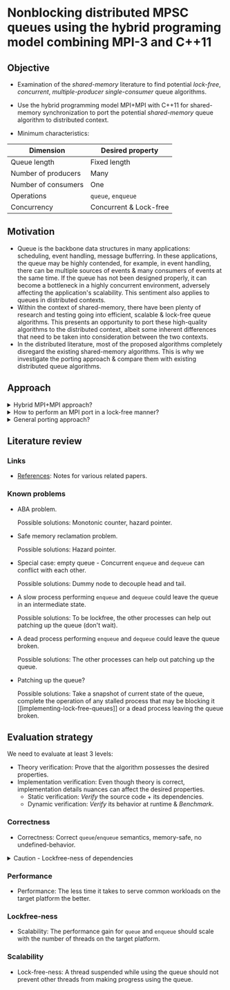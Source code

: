 # Nonblocking distributed MPSC queues using the hybrid programing model combining MPI-3 and C++11

## Objective

- Examination of the *shared-memory* literature to find potential *lock-free*, *concurrent*, *multiple-producer single-consumer* queue algorithms.
- Use the hybrid programming model MPI+MPI with C++11 for shared-memory synchronization to port the potential *shared-memory* queue algorithm to distributed context.

- Minimum characteristics:

| Dimension           | Desired property        |
| ------------------- | ----------------------- |
| Queue length        | Fixed length            |
| Number of producers | Many                    |
| Number of consumers | One                     |
| Operations          | `queue`, `enqueue`      |
| Concurrency         | Concurrent & Lock-free  |

## Motivation

- Queue is the backbone data structures in many applications: scheduling, event handling, message bufferring. In these applications, the queue may be highly contended, for example, in event handling, there can be multiple sources of events & many consumers of events at the same time. If the queue has not been designed properly, it can become a bottleneck in a highly concurrent environment, adversely affecting the application's scalability. This sentiment also applies to queues in distributed contexts.
- Within the context of shared-memory, there have been plenty of research and testing going into efficient, scalable & lock-free queue algorithms. This presents an opportunity to port these high-quality algorithms to the distributed context, albeit some inherent differences that need to be taken into consideration between the two contexts.
- In the distributed literature, most of the proposed algorithms completely disregard the existing shared-memory algorithms. This is why we investigate the porting approach & compare them with existing distributed queue algorithms.

## Approach

<details>
  <summary>Hybrid MPI+MPI approach?</summary>
  TBU
</details>

<details>
  <summary>How to perform an MPI port in a lock-free manner?</summary>
  TBU
</details>

<details>
  <summary>General porting approach?</summary>
</details>

## Literature review

### Links
- [References](/refs/README.md): Notes for various related papers.

### Known problems
- ABA problem.

  Possible solutions: Monotonic counter, hazard pointer.

- Safe memory reclamation problem.

  Possible solutions: Hazard pointer.

- Special case: empty queue - Concurrent `enqueue` and `dequeue` can conflict with each other.

  Possible solutions: Dummy node to decouple head and tail.

- A slow process performing `enqueue` and `dequeue` could leave the queue in an intermediate state.

  Possible solutions: To be lockfree, the other processes can help out patching up the queue (don't wait).

- A dead process performing `enqueue` and `dequeue` could leave the queue broken.
  
  Possible solutions: The other processes can help out patching up the queue.

- Patching up the queue?

  Possible solutions: Take a snapshot of current state of the queue, complete the operation of any stalled process that may be blocking it [[implementing-lock-free-queues]] or a dead process leaving the queue broken.

## Evaluation strategy

We need to evaluate at least 3 levels:
- Theory verification: Prove that the algorithm possesses the desired properties.
- Implementation verification: Even though theory is correct, implementation details nuances can affect the desired properties.
  - Static verification: *Verify* the source code + its dependencies.
  - Dynamic verification: *Verify* its behavior at runtime & *Benchmark*.

### Correctness
- Correctness: Correct `queue`/`enqueue` semantics, memory-safe, no undefined-behavior.
<details>
  <summary>Caution - Lockfree-ness of dependencies</summary>
  A lock-free algorithm often *assumes* that some synchronization primitive is lock-free. This depends on the target platform and during implementation, the library used. Care must be taken to avoid accidental non-lock-free operation usage.
</details>

### Performance
- Performance: The less time it takes to serve common workloads on the target platform the better.

### Lockfree-ness
- Scalability: The performance gain for `queue` and `enqueue` should scale with the number of threads on the target platform.

### Scalability
- Lock-free-ness: A thread suspended while using the queue should not prevent other threads from making progress using the queue.
